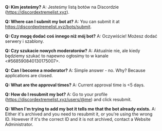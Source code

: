 **Q: Kim jesteśmy?** A: Jesteśmy listą botów na Discordzie (<https://discordextremelist.xyz>).

**Q: Where can I submit my bot at?** A: You can submit it at <https://discordextremelist.xyz/bots/submit>.

**Q: Czy mogę dodać coś innego niż mój bot?** A: Oczywiście! Możesz dodać serwery i szablony.

**Q: Czy szukacie nowych moderatorów?** A: Aktualnie nie, ale kiedy będziemy szukać to napewno ogłosimy to w kanale <#568590840130175007>.

**Q: Can I become a moderator?** A: Simple answer - no. Why? Because applications are closed.

**Q: What are the approval times?** A: Current approval time is <5 days.

**Q: How do I resubmit my bot?** A: Go to your profile (<https://discordextremelist.xyz/users/@me>) and click resubmit.

**Q: When I'm trying to add my bot it tells me that the bot already exists.** A: Either it's archived and you need to resubmit it, or you're using the wrong ID. However if it's the correct ID and it is not archived, contact a Website Administrator.